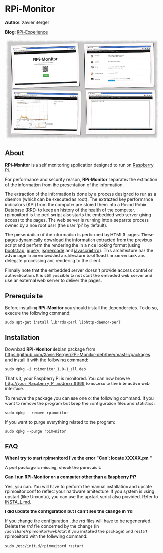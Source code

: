 # RPi-Monitor

**Author**: Xavier Berger

**Blog**: [RPi-Experience](http://rpi-experiences.blogspot.fr/)

![screenshot](screenshot_thumb.png)

## About

**RPi-Monitor** is a self monitoring application designed to run on [Raspberry Pi](http://raspberrypi.org).

For performance and security reason, **RPi-Monitor** separates the extraction of the information from the
presentation of the information.

The extraction of the information is done by a process designed to run as a daemon (which can be executed as root).
The extracted key performance indicators (KPI) from the computer are stored them into a Round Robin Database (RRD)
to keep an history of the health of the computer. rpimonitord is the perl script also starts the embedded web
server giving access to the pages. The web server is running into a separate process owned by a non root user
(the user 'pi' by default).

The presentation of the information is performed by HTML5 pages. These pages dynamically download the
information extracted from the previous script and perform the rendering the in a nice looking format
(using [bootstrap](http://twitter.github.io/bootstrap/), [jquery](http://jquery.com/),
[jsqrencode](https://code.google.com/p/jsqrencode/) and [javascriptrrd](http://javascriptrrd.sourceforge.net/)).
This architecture has the advantage in an embedded architecture to offload the server task and delegate
processing and rendering to the client.

Finnally note that the embedded server doesn't provide access control or authentication. It is still possible
to not start the embeded web server and use an external web server to deliver the pages.

## Prerequisite

Before installing **RPi-Monitor** you should install the dependencies. To do so, execute the following command:

    sudo apt-get install librrds-perl libhttp-daemon-perl

## Installation

Download **RPI-Monitor** debian package from <https://github.com/XavierBerger/RPi-Monitor-deb/tree/master/packages> and install it
with the following command:

    sudo dpkg -i rpimonitor_1.0-1_all.deb

That's it, your Raspberry Pi is monitored. You can now browse <http://your_Raspberry_Pi_address:8888> to
access to the interactive web interface.

To remove the package you can use one ot the following command.
If you want to remove the program but keep the configuration files and statistics:

    sudo dpkg --remove rpimonitor

If you want to purge everything related to the program:

    sudo dpkg --purge rpimonitor


## FAQ

**When I try to start rpimonitord I've the error "Can't locate XXXXX.pm "**

A perl package is missing, check the perequisit.

**Can I  run RPi-Monitor on a computer other than a Raspberry Pi?**

Yes, you can. You will have to perform the manual installation and update rpimonitor.conf to reflect 
your hardware arhitecture. If you system is using upstart (like Unbuntu), you can use the upstart 
script also provided. Refer to [INSTALL.md](https://github.com/XavierBerger/RPi-Monitor/blob/master/INSTALL.md).

**I did update the configuration but I can't see the change in rrd**

If you change the configuration , the _rrd_ files will have to be regenerated. 
Delete the _rrd_ file concerned by the change  (in /usr/share/rpimonitor/web/stat if you installed the package)
and restart rpimonitord with the following command:

    sudo /etc/init.d/rpimonitord restart

